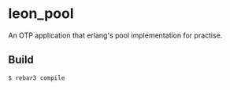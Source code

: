 leon_pool
=====

An OTP application that erlang's pool implementation for practise.

Build
-----

    $ rebar3 compile
